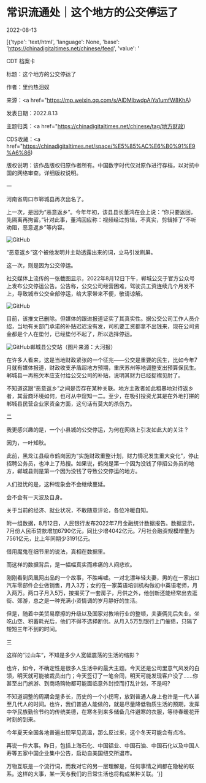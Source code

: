 # 常识流通处｜这个地方的公交停运了

2022-08-13

[{'type': 'text/html', 'language': None, 'base': 'https://chinadigitaltimes.net/chinese/feed', 'value': '

CDT 档案卡

标题：这个地方的公交停运了

作者：里约热泪奴

来源：<a href="https://mp.weixin.qq.com/s/AlDMlbwdpAiYa1umfW8KhA)

发表日期：2022.8.13

主题归类：<a href="https://chinadigitaltimes.net/chinese/tag/地方财政)

CDS收藏：<a href="https://chinadigitaltimes.net/space/%E5%85%AC%E6%B0%91%E9%A6%86)

版权说明：该作品版权归原作者所有。中国数字时代仅对原作进行存档，以对抗中国的网络审查。详细版权说明。





一

河南省周口市郸城县再次出名了。

上一次，是因为“恶意返乡”。今年年初，该县县长董鸿在会上说：“你只要返回，先隔离再拘留。”针对此事，董鸿回应称：视频经过剪辑，不真实，剪辑掉了“不听劝阻，恶意返乡”等内容。

![GitHub](https://chinadigitaltimes.net/chinese/files/2022/08/post-685645-62f7afd880333.)

“恶意返乡”这个被他发明并主动透露出来的词，立马引发刷屏。

这一次，则是因为公交停运。

社交媒体上流传的一张截图显示，2022年8月12日下午，郸城公交于官方公众号上发布公交停运公告。公告称，公交公司经营困难，驾驶员工资连续几个月发不上，导致城市公交全部停运，给大家带来不便，敬请谅解。

![GitHub](https://chinadigitaltimes.net/chinese/files/2022/08/post-685645-62f7afdac3f63.png)

目前，该推文已删除。但媒体的跟进报道证实了其真实性。据公交公司工作人员介绍，当地有关部门承诺的补贴迟迟没有发，司机要工资都拿不出钱来，现在公司资金都是个人在垫付，已经垫付不起了，所以选择停运。

![GitHub](https://chinadigitaltimes.net/chinese/files/2022/08/post-685645-62f7afdccb91d.)郸城县公交站（图片来源：大河报）

在许多人看来，这是当地财政紧张的一个征兆——公交是重要的民生，比如今年7月就有媒体报道，财政收支矛盾超地方预期，重庆苏州等地调整支出预算保民生。郸城县一再拖欠本应支付给公交公司的补贴，说明其财力已经捉襟见肘了。

不知道这跟“恶意返乡”之间是否存在某种关联。地方主政者如此粗暴地对待返乡者，其营商环境如何，也可从中窥知一二。至少，在吸引投资尤其是在外地打拼的郸城县民营企业家资金方面，这句话有莫大的杀伤力。

二

我更感兴趣的是，一个小县城的公交停运，为何在网络上引发如此大的关注？

因为，一叶知秋。

此前，黑龙江县级市鹤岗因为“实施财政重整计划，财力情况发生重大变化”，停止招聘公务员，也冲上了热搜。如果说，鹤岗是第一个因为没钱了停招公务员的地方，郸城县则是第一个因为没钱了导致公交停运的地方。

人们担忧的是，这种现象会不会继续蔓延。

会不会有一天波及自身。

关于当前的经济、就业状况，不敢随意评论，各位冷暖自知。

附一组数据，8月12日，人民银行发布2022年7月金融统计数据报告。数据显示，7月份人民币贷款增加6790亿元，同比少增4042亿元。7月社会融资规模增量为7561亿元，比上年同期少3191亿元。

借用魔鬼在细节里的说法，真相在数据里。

而这样的数据背后，是一幅幅真实而疼痛的人间悲欢。

刚刚看到凤凰网出品的一个故事，不胜唏嘘。一对北漂年轻夫妻，男的在一家出口汽车零部件企业做销售，月入3万；女的在一家英语培训机构做初中英语老师，月入两万。两口子月入5万，按揭买了一套房子，月供之外，他创新还能经常出去逛街、郊游，总之是一种充满小资情调的岁月静好的生活。

但是，随着中美贸易摩擦的升级以及国家对教培行业的整顿，夫妻俩先后失业。坐吃山空、积蓄耗光后，他们不得不选择断供。从月入5万到银行上门催债，只隔了短短三年不到的时间。

三

这样的”过山车“，不知是多少人宽幅震荡的生活的缩影？

也许，如今，不确定性是很多人生活中的最大主题。今天还是公司里意气风发的白领，明天就可能被裁员出门；今天签订了一笔合同，明天可能发现客户没了……你甚至出门旅游、到商场购物都可能面临意外封控而打乱计划，不是吗?

不知道调整的周期会是多长，历史的一个小拐弯，放到普通人身上也许是一代人甚至几代人的时间。也许，我们普通人能做的，就是尽量降低物质生活的预期，发挥中华民族勤俭节约的传统美德，在寒冬到来多储备几件避寒的衣服，等待春暖花开时刻的到来。

今年夏天全国各地普遍出现罕见高温，那么反过来，这个冬天可能会有点冷。

再说一件大事。昨日，包括上海石化、中国铝业、中国石油、中国石化以及中国人寿等五家中国企业集中公告，启动自美国纽交所退市。

万物互联是一个流行词，而我对它的另一层理解是，任何事情之间都在隐秘的联系。这样的大事，某一天与我们的日常生活也将构成某种关联。'}]